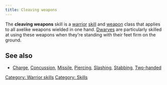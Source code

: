 ```yaml
---
title: Cleaving weapons
---
```


The **cleaving weapons** skill is a [warrior](warrior "wikilink")
[skill](skill "wikilink") and [weapon](weapon "wikilink") class that
applies to all axelike weapons wielded in one hand.
[Dwarves](Dwarf "wikilink") are particularly skilled at using these
weapons when they're standing with their feet firm on the ground.

## See also

- [Charge](Charge "wikilink"), [Concussion](Concussion "wikilink"),
  [Missile](Missile "wikilink"), [Piercing](Piercing "wikilink"),
  [Slashing](Slashing "wikilink"), [Stabbing](Stabbing "wikilink"),
  [Two-handed](Two-handed "wikilink")

[Category: Warrior skills](Category:_Warrior_skills "wikilink")
[Category: Skills](Category:_Skills "wikilink")